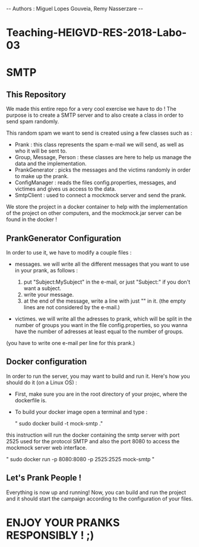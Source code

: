-- Authors : Miguel Lopes Gouveia, Remy Nasserzare --

# Teaching-HEIGVD-RES-2018-Labo-03

# SMTP


## This Repository


We made this entire repo for a very cool exercise we have to do !
The purpose is to create a SMTP server and to also create a class in order to send spam randomly.

This random spam we want to send is created using a few classes such as :

* Prank : this class represents the spam e-mail we will send, as well as who it will be sent to.
* Group, Message, Person : these classes are here to help us manage the data and the implementation.
* PrankGenerator : picks the messages and the victims randomly in order to make up the prank.
* ConfigManager : reads the files config.properties, messages, and victimes and gives us access to the data.
* SmtpClient : used to connect a mockmock server and send the prank.

We store the project in a docker container to help with the implementation of the project on other computers, 
and the mockmock.jar server can be found in the docker !


## PrankGenerator Configuration


In order to use it, we have to modify a couple files :

* messages. we will write all the different messages that you want to use in your prank, as follows :

  1) put "Subject:MySubject" in the e-mail, or just "Subject:" if you don't want a subject.
  2) write your message.
  3) at the end of the message, write a line with just "" in it.
     (the empty lines are not considered by the e-mail.)

* victimes. we will write all the adresses to prank, which will be split in the number of groups you want in the file 
  config.properties, so you wanna have the number of adresses at least equal to the number of groups.
  
(you have to write one e-mail per line for this prank.)


## Docker configuration


In order to run the server, you may want to build and run it.
Here's how you should do it (on a Linux OS) :

* First, make sure you are in the root directory of your projec, where the dockerfile is.

* To build your docker image open a terminal and type :

     " sudo docker build -t mock-smtp ."

this instruction will run the docker containing the smtp server with port 2525 used for the protocol SMTP and
also the port 8080 to access the mockmock server web interface.

   " sudo docker run -p 8080:8080 -p 2525:2525 mock-smtp "


## Let's Prank People !


Everything is now up and running!
Now, you can build and run the project and it should start the campaign according to the configuration of your files.




# ENJOY YOUR PRANKS RESPONSIBLY ! ;)
